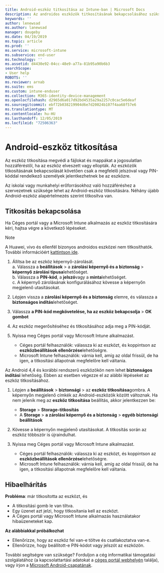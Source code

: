 ```yaml
---
title: Android-eszköz titkosítása az Intune-ban | Microsoft Docs
description: Az androidos eszközök titkosításának bekapcsolásához szükséges lépések az Intune-ban
keywords: ''
author: lenewsad
ms.author: lanewsad
manager: dougeby
ms.date: 04/19/2019
ms.topic: article
ms.prod: ''
ms.service: microsoft-intune
ms.subservice: end-user
ms.technology: ''
ms.assetid: d4430e92-04cc-48e9-a77a-81b95a90b6b3
searchScope:
- User help
ROBOTS: ''
ms.reviewer: arnab
ms.suite: ems
ms.custom: intune-enduser
ms.collection: M365-identity-device-management
ms.openlocfilehash: d2965d6a017d92bd4535a29a2257c0cac5e6deaf
ms.sourcegitcommit: ebf72b038219904d6e7d20024b107f4aa68f57e6
ms.translationtype: MT
ms.contentlocale: hu-HU
ms.lasthandoff: 12/05/2019
ms.locfileid: "72506363"
---
```

# <a name="encrypting-your-android-device"></a>Android-eszköz titkosítása

Az eszköz titkosítása megvédi a fájlokat és mappákat a jogosulatlan hozzáféréstől, ha az eszköz elveszett vagy ellopták. Az eszközök titkosításának bekapcsolását követően csak a megfelelő jelszóval vagy PIN-kóddal rendelkező személyek jelentkezhetnek be az eszközre. 

Az iskolai vagy munkahelyi erőforrásokhoz való hozzáféréshez a szervezetnek szüksége lehet az Android-eszköz titkosítására. Néhány újabb Android-eszköz alapértelmezés szerint titkosítva van.  

## <a name="turn-on-encryption"></a>Titkosítás bekapcsolása

Ha Céges portál vagy a Microsoft Intune alkalmazás az eszköz titkosítására kéri, hajtsa végre a következő lépéseket. 

> [!Note]
> A Huawei, vivo és ellenfél bizonyos androidos eszközei nem titkosíthatók. További információért [kattintson ide](your-device-appears-encrypted-but-cp-says-otherwise-android.md).  

1. Állítsa be az eszköz képernyő-zárolását.  
    a. Válassza a **beállítások** > a **zárolási képernyő és a biztonság** > **képernyő zárolási típusa**lehetőséget.  
    b. Válassza a **PIN-kód**, a **jelszó**vagy a **minta**lehetőséget.  
    c. A képernyő zárolásának konfigurálásához kövesse a képernyőn megjelenő utasításokat.  

2. Lépjen vissza a **zárolási képernyő és a biztonság** elemre, és válassza a **biztonságos indítás**lehetőséget.
3. Válassza **a PIN-kód megkövetelése, ha az eszköz bekapcsolja** > **OK gombot**
4. Az eszköz megerősítéséhez és titkosításához adja meg a PIN-kódját.
5. Nyissa meg Céges portál vagy Microsoft Intune alkalmazást.
    * Céges portál felhasználók: válassza ki az eszközt, és koppintson az **eszközbeállítások ellenõrzése**lehetőségre. 
    * Microsoft Intune felhasználók: várnia kell, amíg az oldal frissül, de ha igen, a titkosítási állapotnak megfelelőre kell váltania.  

Az Android 4,4 és korábbi rendszerű eszközökön nem lehet **biztonságos indítási** lehetőség. Ebben az esetben végezze el az alábbi lépéseket az eszköz titkosításához.

1. Lépjen a **beállítások** > **biztonsági** > az **eszköz titkosítása**gombra. A képernyőn megjelenő címkék az Android-eszközök között változnak. Ha nem jelenik meg az **eszköz titkosítása** beállítás, akkor jelentkezzen be:
    * **Storage** > **Storage-titkosítás**
    * A **Storage** > **a zárolási képernyő és a biztonság** > **egyéb biztonsági beállítások** 

2. Kövesse a képernyőn megjelenő utasításokat. A titkosítás során az eszköz többször is újraindulhat.
3. Nyissa meg Céges portál vagy Microsoft Intune alkalmazást.
    * Céges portál felhasználók: válassza ki az eszközt, és koppintson az **eszközbeállítások ellenõrzése**lehetőségre.  
    * Microsoft Intune felhasználók: várnia kell, amíg az oldal frissül, de ha igen, a titkosítási állapotnak megfelelőre kell váltania.

## <a name="troubleshoot"></a>Hibaelhárítás  
**Probléma**: már titkosította az eszközt, és

- A titkosítási gomb le van tiltva.
- Egy üzenet azt jelzi, hogy titkosítania kell az eszközt.
- A Céges portál vagy Microsoft Intune alkalmazás használatakor hibaüzeneteket kap.

**Az alábbiakkal próbálkozhat**

- Ellenőrizze, hogy az eszköz fel van-e töltve és csatlakoztatva van-e.  
- Ellenőrizze, hogy beállított-e PIN-kódot vagy jelszót az eszközön.  

További segítségre van szüksége? Forduljon a cég informatikai támogatási szolgálatához (a kapcsolattartási adatokat a [céges portál webhelyén](https://go.microsoft.com/fwlink/?linkid=2010980) találja), vagy írjon a <a href="mailto:wintunedroidfbk@microsoft.com?subject=I'm having trouble with encryption on my Android device&body=Describe the issue you're experiencing here.">Microsoft Android-csapatának</a>.  
